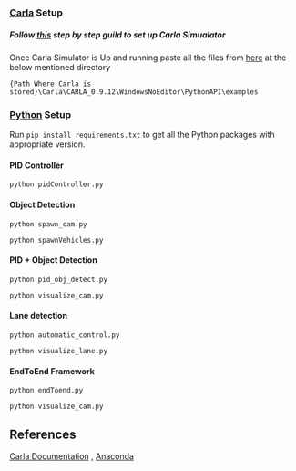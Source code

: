 ### [Carla](https://github.com/carla-simulator/carla)  Setup


##### Follow [this](https://carla.readthedocs.io/en/latest/start_quickstart/) step by step guild to set up Carla Simualator
Once Carla Simulator is Up and running paste all the files from [here](https://github.com/shivanshu1641/Drive.AI/tree/main/Code) at the below mentioned directory

```
{Path Where Carla is stored}\Carla\CARLA_0.9.12\WindowsNoEditor\PythonAPI\examples
```
### [Python](https://www.python.org/) Setup

Run `pip install requirements.txt` to get all the Python packages with appropriate version.

#### PID Controller
```
python pidController.py
```

#### Object Detection
```
python spawn_cam.py
```
```
python spawnVehicles.py
```

####  PID + Object Detection
```
python pid_obj_detect.py
```
```
python visualize_cam.py
```

#### Lane detection
```
python automatic_control.py
```
```
python visualize_lane.py
```

#### EndToEnd Framework
```
python endToend.py
```
```
python visualize_cam.py 
``` 




## References

[Carla Documentation](https://carla.org/) , 
[Anaconda](https://www.anaconda.com/)


